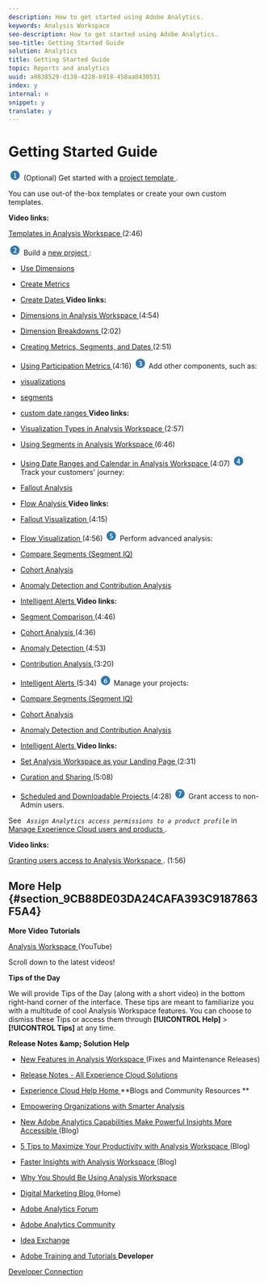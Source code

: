 ```yaml
---
description: How to get started using Adobe Analytics.
keywords: Analysis Workspace
seo-description: How to get started using Adobe Analytics.
seo-title: Getting Started Guide
solution: Analytics
title: Getting Started Guide
topic: Reports and analytics
uuid: a0838529-d138-4228-b918-458aa0430531
index: y
internal: n
snippet: y
translate: y
---
```


# Getting Started Guide

![](assets/step1_icon.png) (Optional) Get started with a [ project template ](../../analysis_workspace_bucket/freeform_overview/starter_projects.md#concept_49B9A327C5004DB0A4BE6291435625C5). 

You can use out-of the-box templates or create your own custom templates. 

**Video links:** 

[ Templates in Analysis Workspace ](https://www.youtube.com/watch?v=aRgYwPneVXg&list=PL2tCx83mn7GuNnQdYGOtlyCu0V5mEZ8sS&index=6) (2:46) 

![](assets/step2_icon.png) Build a [ new project ](../../analysis_workspace_bucket/freeform_overview/t_freeform_project.md#task_C2C698ACC7954062A28E4784911E6CF2): 

* [ Use Dimensions ](../../analysis_workspace_bucket/analysis-workspace-components/dimensions/t_breakdown_fa.md#task_B594DA2476E84DFDA8279E831F0BD9C4)
* [ Create Metrics ](../../analysis_workspace_bucket/analysis-workspace-components/apply_create_metrics.md#concept_941E9463B88D4EC59076B0E3D76F7C5B)
* [ Create Dates ](../../analysis_workspace_bucket/analysis-workspace-components/calendar/custom-date-ranges.md#concept_2FE8C98A6CF649FEAA8B3C7C059CC174)
**Video links:** 

* [ Dimensions in Analysis Workspace ](https://www.youtube.com/watch?v=P9W0hhIHhCs&index=12&list=PL2tCx83mn7GuNnQdYGOtlyCu0V5mEZ8sS) (4:54)
* [ Dimension Breakdowns ](https://www.youtube.com/watch?v=3mQ2HN7-lIc&list=PL2tCx83mn7GuNnQdYGOtlyCu0V5mEZ8sS&index=13) (2:02)
* [ Creating Metrics, Segments, and Dates ](https://www.youtube.com/watch?v=XXJuNAte8E8&index=25&list=PL2tCx83mn7GuNnQdYGOtlyCu0V5mEZ8sS) (2:51)
* [ Using Participation Metrics ](https://www.youtube.com/watch?v=ngmJHcg65o8&list=PL2tCx83mn7GuNnQdYGOtlyCu0V5mEZ8sS&index=32) (4:16)
![](assets/step3_icon.png) Add other components, such as: 

* [ visualizations ](../../analysis_workspace_bucket/freeform-analysis-visualizations.md#concept_09242627629147A88A68F1506954C276)
* [ segments ](../../analysis_workspace_bucket/analysis-workspace-components/t_freeform-project-segment.md#task_11C6A2C7717B48049E5750B9D20FEC80)
* [ custom date ranges ](../../analysis_workspace_bucket/analysis-workspace-components/calendar.md#concept_7705EA2616284F7185D82F5E872257FE)
**Video links:** 

* [ Visualization Types in Analysis Workspace ](https://www.youtube.com/watch?v=b1zLEywRa6w&index=39&list=PL2tCx83mn7GuNnQdYGOtlyCu0V5mEZ8sS) (2:57)
* [ Using Segments in Analysis Workspace ](QlUCdQDnni4&index=33&list=PL2tCx83mn7GuNnQdYGOtlyCu0V5mEZ8sS)(6:46)
* [ Using Date Ranges and Calendar in Analysis Workspace ](https://www.youtube.com/watch?v=L4FSrxr3SDA&list=PL2tCx83mn7GuNnQdYGOtlyCu0V5mEZ8sS&index=28) (4:07)
![](assets/step4_icon.png) Track your customers' journey: 

* [ Fallout Analysis ](../../analysis_workspace_bucket/freeform-analysis-visualizations/fallout_flow.md#concept_D7ED51D138C747CA8F35BD93F21E79A6)
* [ Flow Analysis ](../../analysis_workspace_bucket/freeform-analysis-visualizations/flow.md#concept_2F210EC358ED4887AE6DAA8C095DB55E)
**Video links:** 

* [ Fallout Visualization ](https://www.youtube.com/watch?v=VcrfHSyIoj8&index=52&list=PL2tCx83mn7GuNnQdYGOtlyCu0V5mEZ8sS) (4:15)
* [ Flow Visualization ](https://www.youtube.com/watch?v=3R1HTM7y_RM&index=55&list=PL2tCx83mn7GuNnQdYGOtlyCu0V5mEZ8sS)(4:56)
![](assets/step5_icon.png) Perform advanced analysis: 

* [ Compare Segments (Segment IQ) ](../../analysis_workspace_bucket/panels/segment-comparison.md#concept_74FAC1C6D0204F9190A110B0D9005793)
* [ Cohort Analysis ](../../analysis_workspace_bucket/freeform-analysis-visualizations/cohort-table/cohort_analysis.md#concept_9D240A490265427DA694D18D14EACC0E)
* [ Anomaly Detection and Contribution Analysis ](../../analysis_workspace_bucket/virtual-analyst/anomaly_detection.md#concept_65E7C869C20B4509984189C8FD971F0E)
* [ Intelligent Alerts ](../../analysis_workspace_bucket/virtual-analyst/intellligent_alerts.md#concept_3B41B293C0C444038A9F3068A7676D42)
**Video links:** 

* [ Segment Comparison ](https://www.youtube.com/watch?v=fO3PNB93U_w&list=PL2tCx83mn7GuNnQdYGOtlyCu0V5mEZ8sS&index=38) (4:46)
* [ Cohort Analysis ](https://www.youtube.com/watch?v=kqOIYrvV-co&index=45&list=PL2tCx83mn7GuNnQdYGOtlyCu0V5mEZ8sS) (4:36)
* [ Anomaly Detection ](https://www.youtube.com/watch?v=krXyQCjXoeU&index=63&list=PL2tCx83mn7GuNnQdYGOtlyCu0V5mEZ8sS) (4:53)
* [ Contribution Analysis ](https://www.youtube.com/watch?v=MbpeJIADtGk&index=64&list=PL2tCx83mn7GuNnQdYGOtlyCu0V5mEZ8sS) (3:20)
* [ Intelligent Alerts ](https://www.youtube.com/watch?v=UVH9xr_2REA&list=PL2tCx83mn7GuNnQdYGOtlyCu0V5mEZ8sS&index=65) (5:34)
![](assets/step6_icon.png) Manage your projects: 

* [ Compare Segments (Segment IQ) ](../../analysis_workspace_bucket/panels/segment-comparison.md#concept_74FAC1C6D0204F9190A110B0D9005793)
* [ Cohort Analysis ](../../analysis_workspace_bucket/freeform-analysis-visualizations/cohort-table/cohort_analysis.md#concept_9D240A490265427DA694D18D14EACC0E)
* [ Anomaly Detection and Contribution Analysis ](../../analysis_workspace_bucket/virtual-analyst/anomaly_detection.md#concept_65E7C869C20B4509984189C8FD971F0E)
* [ Intelligent Alerts ](../../analysis_workspace_bucket/virtual-analyst/intellligent_alerts.md#concept_3B41B293C0C444038A9F3068A7676D42)
**Video links:** 

* [ Set Analysis Workspace as your Landing Page ](https://www.youtube.com/watch?v=5wpuF2SZdJg&index=7&list=PL2tCx83mn7GuNnQdYGOtlyCu0V5mEZ8sS)(2:31)
* [ Curation and Sharing ](https://www.youtube.com/watch?v=LJJRskdmlOg&list=PL2tCx83mn7GuNnQdYGOtlyCu0V5mEZ8sS&index=58)(5:08)
* [ Scheduled and Downloadable Projects ](https://www.youtube.com/watch?v=MknvINlnJF4&index=62&list=PL2tCx83mn7GuNnQdYGOtlyCu0V5mEZ8sS) (4:28)
![](assets/step7_icon.png) Grant access to non-Admin users. 

See *` Assign Analytics access permissions to a product profile`* in [ Manage Experience Cloud users and products ](https://marketing.adobe.com/resources/help/en_US/mcloud/admin_getting_started.html). 

**Video links:** 

[ Granting users access to Analysis Workspace ](https://www.youtube.com/watch?v=QQN5RGiyUdo&index=3&list=PL2tCx83mn7GuNnQdYGOtlyCu0V5mEZ8sS). (1:56) 

## More Help {#section_9CB88DE03DA24CAFA393C9187863F5A4}

**More Video Tutorials** 

[ Analysis Workspace ](https://www.youtube.com/playlist?list=PL2tCx83mn7GuNnQdYGOtlyCu0V5mEZ8sS) (YouTube) 

Scroll down to the latest videos! 

**Tips of the Day** 

We will provide Tips of the Day (along with a short video) in the bottom right-hand corner of the interface. These tips are meant to familiarize you with a multitude of cool Analysis Workspace features. You can choose to dismiss these Tips or access them through **[!UICONTROL  Help]** > **[!UICONTROL  Tips]** at any time. 

**Release Notes &amp;amp; Solution Help** 

* [ New Features in Analysis Workspace ](../../analysis_workspace_bucket/analysis-workspace-features/new-features-in-analysis-workspace.md#concept_EDB651D6F41E4F7BB4EB5E1EBB95D195) (Fixes and Maintenance Releases)
* [ Release Notes - All Experience Cloud Solutions ](https://marketing.adobe.com/resources/help/en_US/whatsnew/)
* [ Experience Cloud Help Home ](https://marketing.adobe.com/resources/help/en_US/home/)
**Blogs and Community Resources ** 

* [ Empowering Organizations with Smarter Analysis ](https://blogs.adobe.com/digitalmarketing/analytics/adobe-analytics-fall-2016-release-empowering-organizations-smarter-analysis/)
* [ New Adobe Analytics Capabilities Make Powerful Insights More Accessible ](https://blogs.adobe.com/digitalmarketing/analytics/new-adobe-analytics-capabilities-make-powerful-insights-accessible/) (Blog)
* [ 5 Tips to Maximize Your Productivity with Analysis Workspace ](https://blogs.adobe.com/digitalmarketing/analytics/5-tips-maximize-productivity-analysis-workspace/) (Blog)
* [ Faster Insights with Analysis Workspace ](http://blogs.adobe.com/digitalmarketing/analytics/faster-insights-with-the-analysis-workspace/) (Blog)
* [ Why You Should Be Using Analysis Workspace ](http://blogs.adobe.com/digitalmarketing/analytics/why-you-should-be-using-analysis-workspace-in-adobe-analytics/)
* [ Digital Marketing Blog ](http://blogs.adobe.com/digitalmarketing/analytics/) (Home)
* [ Adobe Analytics Forum ](http://help-forums.adobe.com/content/adobeforums/en/analytics-forum/adobe-analytics.html)
* [ Adobe Analytics Community ](https://helpx.adobe.com/marketing-cloud/analytics.html)
* [ Idea Exchange ](http://ideas.omniture.com/t5/Adobe-Idea-Exchange-for-Omniture/idb-p/IdeaExchange3)
* [ Adobe Training and Tutorials ](http://helpx.adobe.com/learning.html?promoid=KAUDK)
**Developer** 

[ Developer Connection ](https://marketing.adobe.com/developer) 
